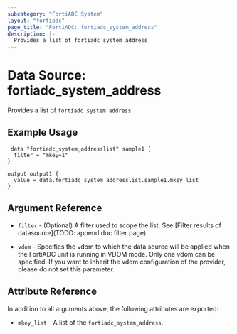 ```yaml
---
subcategory: "FortiADC System"
layout: "fortiadc"
page_title: "FortiADC: fortiadc_system_address"
description: |-
  Provides a list of fortiadc system address
---
```


# Data Source: fortiadc_system_address
Provides a list of `fortiadc system address`.

## Example Usage

```hcl
 data "fortiadc_system_addresslist" sample1 {
  filter = "mkey=1"
}

output output1 {
  value = data.fortiadc_system_addresslist.sample1.mkey_list
}
```

## Argument Reference

* `filter` - (Optional) A filter used to scope the list. See [Filter results of datasource](TODO: append doc filter page)

* `vdom` - Specifies the vdom to which the data source will be applied when the FortiADC unit is running in VDOM mode. Only one vdom can be specified. If you want to inherit the vdom configuration of the provider, please do not set this parameter.

## Attribute Reference

In addition to all arguments above, the following attributes are exported:

* `mkey_list` -  A list of the `fortiadc_system_address`.
